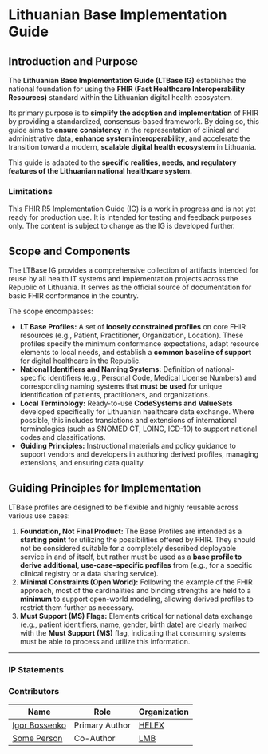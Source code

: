 # Lithuanian Base Implementation Guide

## Introduction and Purpose

The **Lithuanian Base Implementation Guide (LTBase IG)** establishes the national foundation for using the **FHIR (Fast Healthcare Interoperability Resources)** standard within the Lithuanian digital health ecosystem.

Its primary purpose is to **simplify the adoption and implementation** of FHIR by providing a standardized, consensus-based framework. By doing so, this guide aims to **ensure consistency** in the representation of clinical and administrative data, **enhance system interoperability**, and accelerate the transition toward a modern, **scalable digital health ecosystem** in Lithuania.

This guide is adapted to the **specific realities, needs, and regulatory features of the Lithuanian national healthcare system.**

### Limitations

This FHIR R5 Implementation Guide (IG) is a work in progress and is not yet ready for production use. It is intended for testing and feedback purposes only. The content is subject to change as the IG is developed further.

## Scope and Components

The LTBase IG provides a comprehensive collection of artifacts intended for reuse by all health IT systems and implementation projects across the Republic of Lithuania. It serves as the official source of documentation for basic FHIR conformance in the country.

The scope encompasses:

- **LT Base Profiles:** A set of **loosely constrained profiles** on core FHIR resources (e.g., Patient, Practitioner, Organization, Location). These profiles specify the minimum conformance expectations, adapt resource elements to local needs, and establish a **common baseline of support** for digital healthcare in the Republic.
- **National Identifiers and Naming Systems:** Definition of national-specific identifiers (e.g., Personal Code, Medical License Numbers) and corresponding naming systems that **must be used** for unique identification of patients, practitioners, and organizations.
- **Local Terminology:** Ready-to-use **CodeSystems and ValueSets** developed specifically for Lithuanian healthcare data exchange. Where possible, this includes translations and extensions of international terminologies (such as SNOMED CT, LOINC, ICD-10) to support national codes and classifications.
- **Guiding Principles:** Instructional materials and policy guidance to support vendors and developers in authoring derived profiles, managing extensions, and ensuring data quality.

## Guiding Principles for Implementation

LTBase profiles are designed to be flexible and highly reusable across various use cases:

1. **Foundation, Not Final Product:** The Base Profiles are intended as a **starting point** for utilizing the possibilities offered by FHIR. They should not be considered suitable for a completely described deployable service in and of itself, but rather must be used as a **base profile to derive additional, use-case-specific profiles** from (e.g., for a specific clinical registry or a data sharing service).
2. **Minimal Constraints (Open World):** Following the example of the FHIR approach, most of the cardinalities and binding strengths are held to a **minimum** to support open-world modeling, allowing derived profiles to restrict them further as necessary.
3. **Must Support (MS) Flags:** Elements critical for national data exchange (e.g., patient identifiers, name, gender, birth date) are clearly marked with the **Must Support (MS)** flag, indicating that consuming systems must be able to process and utilize this information.

---

### IP Statements
<!-- { // not yet supported by i18n in IG publisher: % include ip-statements.xhtml %} -->

### Contributors

| Name                                             | Role                          | Organization                                    |
| ------------------------------------------------ | ----------------------------- | ----------------------------------------------- |
| [Igor Bossenko](https://www.linkedin.com/in/igor-bossenko/)     | Primary Author                | [HELEX](https://helex.org) |
| [Some Person](#) | Co-Author                 | [LMB](https://lmb.lt)               |

